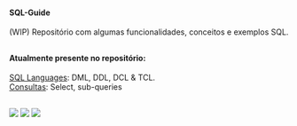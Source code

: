 #### SQL-Guide
(WIP) Repositório com algumas funcionalidades, conceitos e exemplos SQL.


##
#### Atualmente presente no repositório:
[SQL Languages](https://github.com/Serinolli/SQL-Guide/tree/main/SQL%20Languages): DML, DDL, DCL & TCL.<br>
[Consultas](https://github.com/Serinolli/SQL-Guide/blob/main/Queries/SELECT.md): Select, sub-queries 
##
<div> 
  <a href="https://instagram.com/rafael_serinolli" target="_blank"><img src="https://img.shields.io/badge/-Instagram-%23E4405F?style=for-the-badge&logo=instagram&logoColor=white" target="_blank"></a> 
  <a href = "mailto:rafael.serinolli2@gmail.com"><img src="https://img.shields.io/badge/-Gmail-%23333?style=for-the-badge&logo=gmail&logoColor=white" target="_blank"></a>
  <a href="https://www.linkedin.com/in/serinolli" target="_blank"><img src="https://img.shields.io/badge/-LinkedIn-%230077B5?style=for-the-badge&logo=linkedin&logoColor=white" target="_blank"></a> 
</div>
